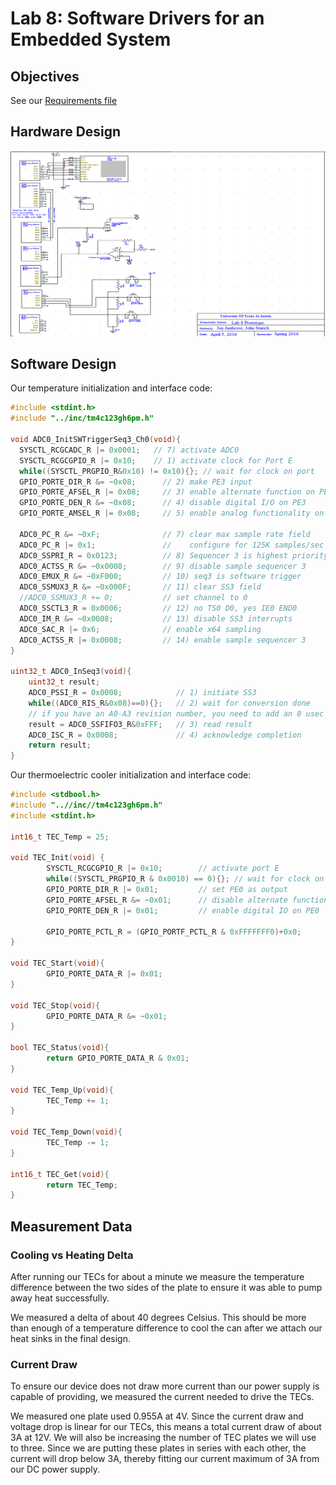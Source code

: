 # Lab 8: Software Drivers for an Embedded System

## Objectives

See our [Requirements file](Requirements.md)

## Hardware Design

![SCH file](sch.png)

## Software Design

Our temperature initialization and interface code:

```c
#include <stdint.h>
#include "../inc/tm4c123gh6pm.h"

void ADC0_InitSWTriggerSeq3_Ch0(void){ 
  SYSCTL_RCGCADC_R |= 0x0001;   // 7) activate ADC0
  SYSCTL_RCGCGPIO_R |= 0x10;    // 1) activate clock for Port E
  while((SYSCTL_PRGPIO_R&0x10) != 0x10){}; // wait for clock on port
  GPIO_PORTE_DIR_R &= ~0x08;      // 2) make PE3 input
  GPIO_PORTE_AFSEL_R |= 0x08;     // 3) enable alternate function on PE3
  GPIO_PORTE_DEN_R &= ~0x08;      // 4) disable digital I/O on PE3
  GPIO_PORTE_AMSEL_R |= 0x08;     // 5) enable analog functionality on PE3

  ADC0_PC_R &= ~0xF;              // 7) clear max sample rate field
  ADC0_PC_R |= 0x1;               //    configure for 125K samples/sec
  ADC0_SSPRI_R = 0x0123;          // 8) Sequencer 3 is highest priority
  ADC0_ACTSS_R &= ~0x0008;        // 9) disable sample sequencer 3
  ADC0_EMUX_R &= ~0xF000;         // 10) seq3 is software trigger
  ADC0_SSMUX3_R &= ~0x000F;       // 11) clear SS3 field
  //ADC0_SSMUX3_R += 0;           // set channel to 0
  ADC0_SSCTL3_R = 0x0006;         // 12) no TS0 D0, yes IE0 END0
  ADC0_IM_R &= ~0x0008;           // 13) disable SS3 interrupts
  ADC0_SAC_R |= 0x6;              // enable x64 sampling
  ADC0_ACTSS_R |= 0x0008;         // 14) enable sample sequencer 3
}

uint32_t ADC0_InSeq3(void){
    uint32_t result;
    ADC0_PSSI_R = 0x0008;            // 1) initiate SS3
    while((ADC0_RIS_R&0x08)==0){};   // 2) wait for conversion done
    // if you have an A0-A3 revision number, you need to add an 8 usec wait here
    result = ADC0_SSFIFO3_R&0xFFF;   // 3) read result
    ADC0_ISC_R = 0x0008;             // 4) acknowledge completion
    return result;
}
```

Our thermoelectric cooler initialization and interface code:

```c
#include <stdbool.h>
#include "..//inc//tm4c123gh6pm.h"
#include <stdint.h>

int16_t TEC_Temp = 25;

void TEC_Init(void) {
        SYSCTL_RCGCGPIO_R |= 0x10;        // activate port E
        while((SYSCTL_PRGPIO_R & 0x0010) == 0){}; // wait for clock on port
        GPIO_PORTE_DIR_R |= 0x01;         // set PE0 as output
        GPIO_PORTE_AFSEL_R &= ~0x01;      // disable alternate functions on PE0
        GPIO_PORTE_DEN_R |= 0x01;         // enable digital IO on PE0
        
        GPIO_PORTE_PCTL_R = (GPIO_PORTF_PCTL_R & 0xFFFFFFF0)+0x0;
}

void TEC_Start(void){
        GPIO_PORTE_DATA_R |= 0x01;
}

void TEC_Stop(void){
        GPIO_PORTE_DATA_R &= ~0x01;
}

bool TEC_Status(void){
        return GPIO_PORTE_DATA_R & 0x01;
}

void TEC_Temp_Up(void){
        TEC_Temp += 1;
}
        
void TEC_Temp_Down(void){
        TEC_Temp -= 1;
}

int16_t TEC_Get(void){
        return TEC_Temp;
}
```

## Measurement Data

### Cooling vs Heating Delta

After running our TECs for about a minute we measure the temperature difference between the two sides of the plate to ensure it was able to pump away heat successfully.

We measured a delta of about 40 degrees Celsius. This should be more than enough of a temperature difference to cool the can after we attach our heat sinks in the final design.

### Current Draw

To ensure our device does not draw more current than our power supply is capable of providing, we measured the current needed to drive the TECs.

We measured one plate used 0.955A at 4V. Since the current draw and voltage drop is linear for our TECs, this means a total current draw of about 3A at 12V. We will also be increasing the number of TEC plates we will use to three. Since we are putting these plates in series with each other, the current will drop below 3A, thereby fitting our current maximum of 3A from our DC power supply.
